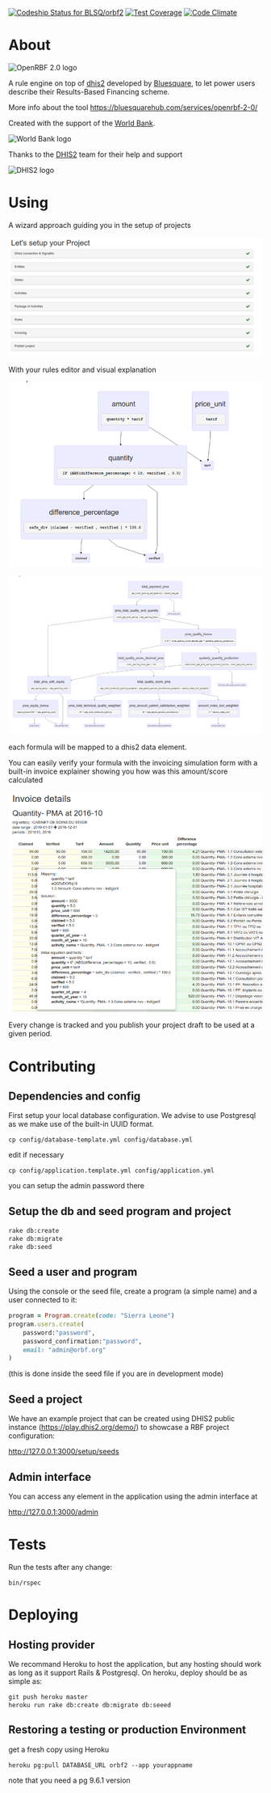 [ ![Codeship Status for BLSQ/orbf2](https://app.codeship.com/projects/e43559e0-5368-0135-125a-62c2a1758ec6/status?branch=master)](https://app.codeship.com/projects/234954) [![Test Coverage](https://codeclimate.com/github/BLSQ/orbf2/badges/coverage.svg)](https://codeclimate.com/github/BLSQ/orbf2/coverage) [![Code Climate](https://codeclimate.com/github/BLSQ/orbf2/badges/gpa.svg)](https://codeclimate.com/github/BLSQ/orbf2)

# About

![OpenRBF 2.0 logo](https://bluesquarehub.files.wordpress.com/2017/01/logo-openrbf.png?w=151&h=147 "OpenRBF 2.0 ")

A rule engine on top of [dhis2](https://www.dhis2.org/) developed by [Bluesquare](https://bluesquarehub.com/), to let power users describe their Results-Based Financing  scheme.

More info about the tool https://bluesquarehub.com/services/openrbf-2-0/

Created with the support of the [World Bank](http://www.worldbank.org/).

![World Bank logo](http://www.worldbank.org/content/dam/wbr/logo/logo-wb-header-en.svg "World Bank ")

Thanks to the [DHIS2](http://dhis2.org) team for their help and support

![DHIS2 logo](https://www.dhis2.org/sites/all/themes/dhis/logo.png)

# Using

A wizard approach guiding you in the setup of projects

![](./doc/steps.png)

With your rules editor and visual explanation

![activity rule dependency graph](./doc/activity-rule.png)

![payment rule  dependency graph](./doc/payment-rule.png)

each formula will be mapped to a dhis2 data element.

You can easily verify your formula with the invoicing simulation form
with a built-in invoice explainer showing you how was this amount/score calculated

![invoicing explainer](./doc/invoicing-explainer.png)

Every change is tracked and you publish your project draft to be used at a given period.

# Contributing

## Dependencies and config

First setup your local database configuration. We advise to use Postgresql as we make use of the built-in UUID format.

```shell
cp config/database-template.yml config/database.yml
```

edit if necessary

```shell
cp config/application.template.yml config/application.yml
```

you can setup the admin password there

## Setup the db and seed program and project

```shell
rake db:create
rake db:migrate
rake db:seed
```

## Seed a user and program

Using the console or the seed file, create a program (a simple name) and a user connected to it:

```ruby
program = Program.create(code: "Sierra Leone")
program.users.create(
    password:"password",
    password_confirmation:"password",
    email: "admin@orbf.org"
)
```

(this is done inside the seed file if you are in development mode)

## Seed a project

We have an example project that can be created using DHIS2 public instance (https://play.dhis2.org/demo/) to showcase a RBF project configuration:

http://127.0.0.1:3000/setup/seeds

## Admin interface

You can access any element in the application using the admin interface at 

http://127.0.0.1:3000/admin

# Tests

Run the tests after any change:

    bin/rspec

# Deploying

## Hosting provider

We recommand Heroku to host the application, but any hosting should work as long as it support Rails & Postgresql. On heroku, deploy should be as simple as:

    git push heroku master
    heroku run rake db:create db:migrate db:seeed

## Restoring a testing or production Environment

get a fresh copy using Heroku

```
heroku pg:pull DATABASE_URL orbf2 --app yourappname
```

note that you need a pg 9.6.1 version
